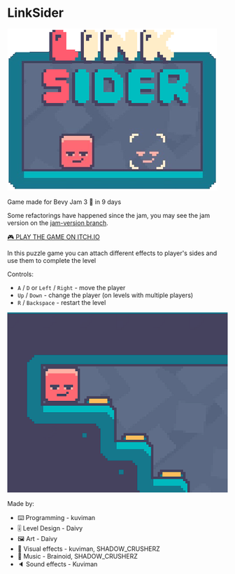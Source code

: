 # LinkSider

![logo](website/content/Lpko5O-transparent.png)

Game made for Bevy Jam 3 🦀 in 9 days

Some refactorings have happened since the jam, you may see the jam version on the [jam-version branch](https://github.com/kuviman/linksider/tree/jam-version).

[🎮 PLAY THE GAME ON ITCH.IO](https://kuviman.itch.io/linksider)

In this puzzle game you can attach different effects to player's sides and use them to complete the level

Controls:

- `A` / `D` or `Left` / `Right` - move the player
- `Up` / `Down` - change the player (on levels with multiple players)
- `R` / `Backspace` - restart the level

![demo](demo.gif)

Made by:

- ⌨️ Programming - kuviman
- 🎚️ Level Design - Daivy
- 🖼️ Art - Daivy
- 🎉 Visual effects - kuviman, SHADOW_CRUSHERZ
- 🎵 Music - Brainoid, SHADOW_CRUSHERZ
- 🔈 Sound effects - Kuviman
